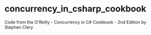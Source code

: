 # concurrency_in_csharp_cookbook
Code from the O'Reilly - Concurrency in C# Cookbook - 2nd Edition by Stephen Clery 
